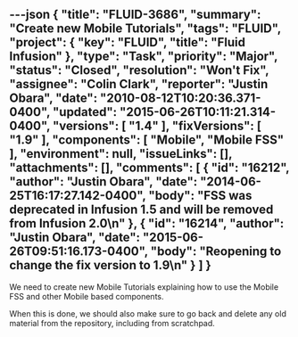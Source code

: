 ---json
{
  "title": "FLUID-3686",
  "summary": "Create new Mobile Tutorials",
  "tags": "FLUID",
  "project": {
    "key": "FLUID",
    "title": "Fluid Infusion"
  },
  "type": "Task",
  "priority": "Major",
  "status": "Closed",
  "resolution": "Won't Fix",
  "assignee": "Colin Clark",
  "reporter": "Justin Obara",
  "date": "2010-08-12T10:20:36.371-0400",
  "updated": "2015-06-26T10:11:21.314-0400",
  "versions": [
    "1.4"
  ],
  "fixVersions": [
    "1.9"
  ],
  "components": [
    "Mobile",
    "Mobile FSS"
  ],
  "environment": null,
  "issueLinks": [],
  "attachments": [],
  "comments": [
    {
      "id": "16212",
      "author": "Justin Obara",
      "date": "2014-06-25T16:17:27.142-0400",
      "body": "FSS was deprecated in Infusion 1.5 and will be removed from Infusion 2.0\n"
    },
    {
      "id": "16214",
      "author": "Justin Obara",
      "date": "2015-06-26T09:51:16.173-0400",
      "body": "Reopening to change the fix version to 1.9\n"
    }
  ]
}
---
We need to create new Mobile Tutorials explaining how to use the Mobile FSS and other Mobile based components.

When this is done, we should also make sure to go back and delete any old material from the repository, including from scratchpad.

        